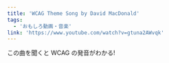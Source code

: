 ```yaml
---
title: 'WCAG Theme Song by David MacDonald'
tags:
  - 'おもしろ動画・音楽'
link: 'https://www.youtube.com/watch?v=gtuna2AWvqk'
---
```



この曲を聞くと WCAG の発音がわかる!
